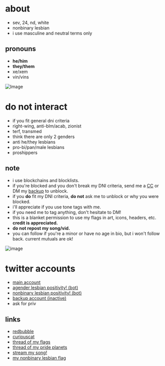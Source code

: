 
# about
- sev, 24, nd, white
- nonbinary lesbian
- i use masculine and neutral terms only

## pronouns

- **he/him**
- **they/them**
- xe/xem
- vin/vins

![Image](https://pbs.twimg.com/profile_images/1431246860363177985/9uoc34_b_400x400.jpg)

# do not interact

- if you fit general dni criteria 
- right-wing, anti-blm/acab, zionist
- terf, transmed
- think there are only 2 genders
- anti he/they lesbians 
- pro-bi/pan/male lesbians
- proshippers


## note

- i use blockchains and blocklists. 
- if you're blocked and you don't break my DNI criteria, send me a [CC](https://curiouscat.me/theybian) or DM my [backup](https://twitter.com/theybian1) to unblock. 
- if you **do** fit my DNI criteria, **do not** ask me to unblock or why you were blocked.
- i'll appreciate if you use tone tags with me.
- if you need me to tag anything, don't hesitate to DM!
- this is a blanket permission to use my flags in art, icons, headers, etc. **credit is appreciated.**
- **do not repost my song/vid.**
- you can follow if you're a minor or have no age in bio, but i won't follow back. current mutuals are ok!

![image](https://pbs.twimg.com/profile_banners/1275422406941839361/1630070429/1080x360)

# twitter accounts

- [main account](https://twitter.com/theybian)
- [agender lesbian positivity! (bot)](https://twitter.com/agenderlesbians)
- [nonbinary lesbian positivity! (bot)](https://twitter.com/enbylesbians)
- [backup account (inactive)](https://twitter.com/theybian1)
- ask for priv


## links
- [redbubble](https://theybian.redbubble.com)
- [curiouscat](https://curiouscat.com/theybian)
- [thread of my flags](https://twitter.com/theybian/status/1308435954168979465?s=19)
- [thread of my pride planets](https://twitter.com/theybian/status/1393646080659705861)
- [stream my song!](https://twitter.com/theybian/status/1300540997185810433)
- [my nonbinary lesbian flag](https://twitter.com/theybian/status/1403722750280220681)
